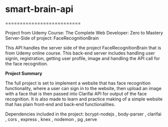 # smart-brain-api
==========================







Project from Udemy Course: The Complete Web Developer: Zero to Mastery
Server-Side of project: FaceRecognitionBrain

This API handles the server side of the project FaceRecognitionBrain that is from Udemy online course. This back-end server includes handling user signin, registration, getting user profile, image and handling the API call for the face recognition.

**Project Summary**

The full project is set to implement a website that has face recognition functionality, where a user can sign in to the website, then upload an image with a face that is then passed into Clarifai API for output of the face recognition. It is also made to learn and practice making of a simple website that has plain front-end and back-end functionalities.

Dependencies included in the project:
bcrypt-nodejs , body-parser , clarifai , cors , express , knex , nodemon , pg ,serve





